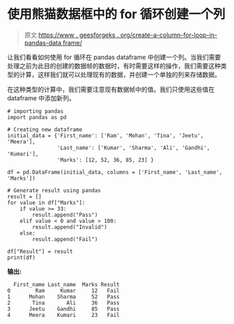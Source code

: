 # 使用熊猫数据框中的 for 循环创建一个列

> 原文:[https://www . geesforgeks . org/create-a-column-for-loop-in-pandas-data frame/](https://www.geeksforgeeks.org/create-a-column-using-for-loop-in-pandas-dataframe/)

让我们看看如何使用 for 循环在 pandas dataframe 中创建一个列。当我们需要处理之前为此目的创建的数据帧的数据时，有时需要这样的操作，我们需要这种类型的计算，这样我们就可以处理现有的数据，并创建一个单独的列来存储数据。

在这种类型的计算中，我们需要注意现有数据帧中的值。我们只使用这些值在 dataframe 中添加新列。

```
# importing pandas
import pandas as pd

# Creating new dataframe
initial_data = {'First_name': ['Ram', 'Mohan', 'Tina', 'Jeetu', 'Meera'], 
                'Last_name': ['Kumar', 'Sharma', 'Ali', 'Gandhi', 'Kumari'], 
                'Marks': [12, 52, 36, 85, 23] }

df = pd.DataFrame(initial_data, columns = ['First_name', 'Last_name', 'Marks'])

# Generate result using pandas
result = []
for value in df["Marks"]:
    if value >= 33:
        result.append("Pass")
    elif value < 0 and value > 100:
        result.append("Invalid")
    else:
        result.append("Fail")

df["Result"] = result   
print(df)
```

**输出:**

```
  First_name Last_name  Marks Result
0        Ram     Kumar     12   Fail
1      Mohan    Sharma     52   Pass
2       Tina       Ali     36   Pass
3      Jeetu    Gandhi     85   Pass
4      Meera    Kumari     23   Fail

```